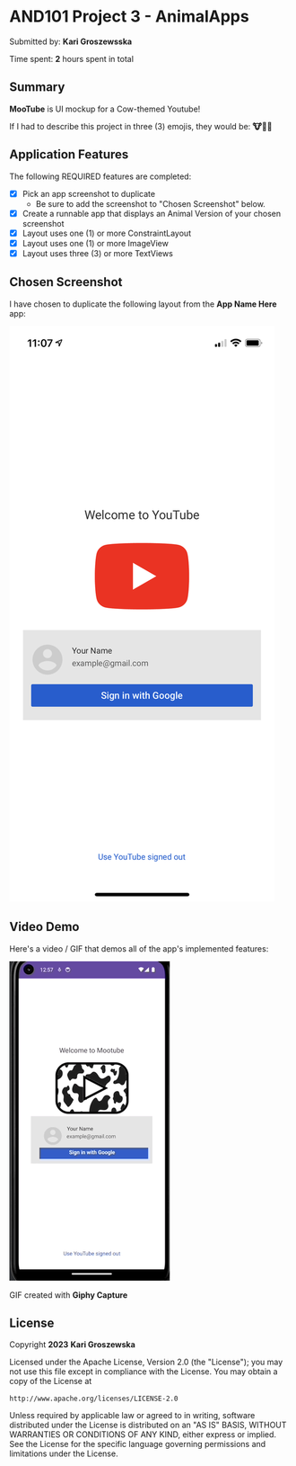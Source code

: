 <!-- (This is a comment) INSTRUCTIONS: Go through this page and fill out any **bolded** entries with their correct values.-->

# AND101 Project 3 - AnimalApps

Submitted by: **Kari Groszewsska**

Time spent: **2** hours spent in total

## Summary

**MooTube** is UI mockup for a Cow-themed Youtube!

If I had to describe this project in three (3) emojis, they would be: **🐮🐄🤠**

## Application Features


The following REQUIRED features are completed:

- [X] Pick an app screenshot to duplicate
  - Be sure to add the screenshot to "Chosen Screenshot" below.
- [X] Create a runnable app that displays an Animal Version of your chosen screenshot
- [X] Layout uses one (1) or more ConstraintLayout
- [X] Layout uses one (1) or more ImageView
- [X] Layout uses three (3) or more TextViews

## Chosen Screenshot

I have chosen to duplicate the following layout from the **App Name Here** app:

<img src='https://github.com/KarolinaGroszewska/AND101Project3/blob/main/IMG_1456-1.png' title='Chosen Screenshot' width='' alt='Chosen Screenshot' />

## Video Demo

Here's a video / GIF that demos all of the app's implemented features:

<img src='https://github.com/KarolinaGroszewska/AND101Project3/blob/main/Oct-03-2023%2000-57-54.gif' title='Video Demo' width='' alt='Video Demo' />

GIF created with **Giphy Capture**


## License

Copyright **2023** **Kari Groszewska**

Licensed under the Apache License, Version 2.0 (the "License");
you may not use this file except in compliance with the License.
You may obtain a copy of the License at

    http://www.apache.org/licenses/LICENSE-2.0

Unless required by applicable law or agreed to in writing, software
distributed under the License is distributed on an "AS IS" BASIS,
WITHOUT WARRANTIES OR CONDITIONS OF ANY KIND, either express or implied.
See the License for the specific language governing permissions and
limitations under the License.
